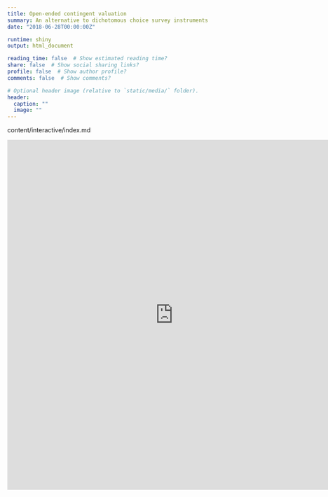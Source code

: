 ```yaml
---
title: Open-ended contingent valuation
summary: An alternative to dichotomous choice survey instruments
date: "2018-06-28T00:00:00Z"

runtime: shiny
output: html_document

reading_time: false  # Show estimated reading time?
share: false  # Show social sharing links?
profile: false  # Show author profile?
comments: false  # Show comments?

# Optional header image (relative to `static/media/` folder).
header:
  caption: ""
  image: ""
---
```


content/interactive/index.md

<iframe height="800" width="150%" marginwidth="-100" frameborder="no" src="https://joemitchellnelson.shinyapps.io/survey-instrument/"> </iframe>

